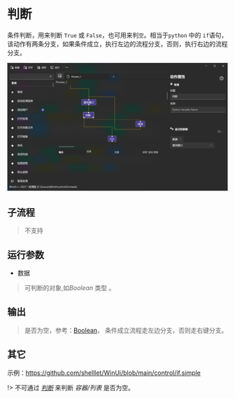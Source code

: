 # 判断 
条件判断，用来判断 `True` 或 `False`，也可用来判`空`。相当于`python` 中的 `if`语句，该动作有两条分支，如果条件成立，执行左边的流程分支，否则，执行右边的流程分支。


![If](./images/01.png ':size=90%')

## 子流程

> 不支持

## 运行参数

* 数据
> 可判断的对象,如*Boolean* 类型 。


## 输出

> 是否为空，参考：[Boolean](./types/Boolean.md)， 条件成立流程走左边分支，否则走右键分支。

## 其它

示例：https://github.com/shelllet/WinUi/blob/main/control/if.simple



!> 不可通过 *[判断](./If.md)* 来判断 *容器/列表* 是否为空。